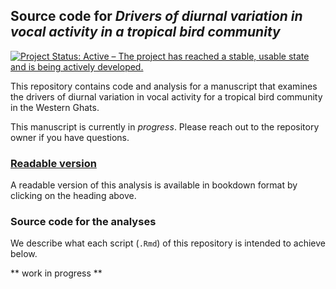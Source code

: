 ## Source code for _Drivers of diurnal variation in vocal activity in a tropical bird community_    

<!-- badges: start -->
  [![Project Status: Active – The project has reached a stable, usable state and is being actively developed.](https://www.repostatus.org/badges/latest/active.svg)](https://www.repostatus.org/#active)
<!-- badges: end -->  

This repository contains code and analysis for a manuscript that examines the drivers of diurnal variation in vocal activity for a tropical bird community in the Western Ghats.  

This manuscript is currently in _progress_. Please reach out to the repository owner if you have questions.    

### [Readable version](https://vjjan91.github.io/diurnal-Acoustics/)

A readable version of this analysis is available in bookdown format by clicking on the heading above.  

### Source code for the analyses  

We describe what each script (`.Rmd`) of this repository is intended to achieve below.  

** work in progress **
